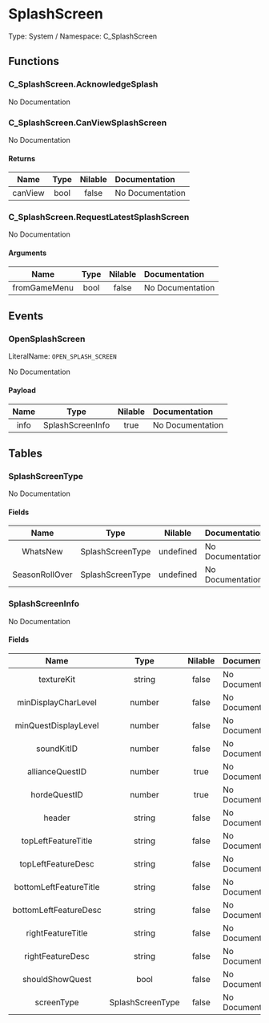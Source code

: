 # SplashScreen

Type: System / Namespace: C_SplashScreen

## Functions

### C_SplashScreen.AcknowledgeSplash

No Documentation

### C_SplashScreen.CanViewSplashScreen

No Documentation

#### Returns
|Name|Type|Nilable|Documentation|
|:---:|:---:|:---:|:---|
|canView|bool|false|No Documentation|
### C_SplashScreen.RequestLatestSplashScreen

No Documentation

#### Arguments
|Name|Type|Nilable|Documentation|
|:---:|:---:|:---:|:---|
|fromGameMenu|bool|false|No Documentation|
## Events

### OpenSplashScreen
LiteralName: `OPEN_SPLASH_SCREEN`

No Documentation

#### Payload
|Name|Type|Nilable|Documentation|
|:---:|:---:|:---:|:---|
|info|SplashScreenInfo|true|No Documentation|
## Tables

### SplashScreenType

No Documentation

#### Fields
|Name|Type|Nilable|Documentation|
|:---:|:---:|:---:|:---|
|WhatsNew|SplashScreenType|undefined|No Documentation|
|SeasonRollOver|SplashScreenType|undefined|No Documentation|
### SplashScreenInfo

No Documentation

#### Fields
|Name|Type|Nilable|Documentation|
|:---:|:---:|:---:|:---|
|textureKit|string|false|No Documentation|
|minDisplayCharLevel|number|false|No Documentation|
|minQuestDisplayLevel|number|false|No Documentation|
|soundKitID|number|false|No Documentation|
|allianceQuestID|number|true|No Documentation|
|hordeQuestID|number|true|No Documentation|
|header|string|false|No Documentation|
|topLeftFeatureTitle|string|false|No Documentation|
|topLeftFeatureDesc|string|false|No Documentation|
|bottomLeftFeatureTitle|string|false|No Documentation|
|bottomLeftFeatureDesc|string|false|No Documentation|
|rightFeatureTitle|string|false|No Documentation|
|rightFeatureDesc|string|false|No Documentation|
|shouldShowQuest|bool|false|No Documentation|
|screenType|SplashScreenType|false|No Documentation|